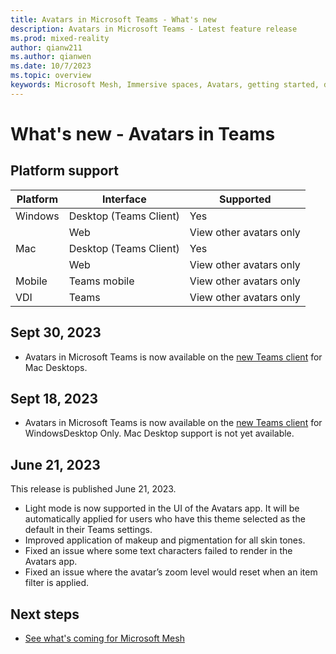 ```yaml
---
title: Avatars in Microsoft Teams - What's new
description: Avatars in Microsoft Teams - Latest feature release 
ms.prod: mixed-reality
author: qianw211
ms.author: qianwen
ms.date: 10/7/2023
ms.topic: overview
keywords: Microsoft Mesh, Immersive spaces, Avatars, getting started, documentation, features
---
```


# What's new - Avatars in Teams

## Platform support

| Platform   | Interface | Supported |
| -------- | ------- | ------ |
| Windows  | Desktop (Teams Client)    | Yes |
|  | Web     | View other avatars only |
| Mac    | Desktop (Teams Client)    | Yes |
|  | Web  | View other avatars only |
| Mobile | Teams mobile | View other avatars only |
| VDI | Teams | View other avatars only |

## Sept 30, 2023

* Avatars in Microsoft Teams is now available on the [new Teams client](https://www.microsoft.com/microsoft-teams/download-app) for Mac Desktops.

## Sept 18, 2023

* Avatars in Microsoft Teams is now available on the [new Teams client](https://www.microsoft.com/microsoft-teams/download-app) for WindowsDesktop Only. Mac Desktop support is not yet available.

## June 21, 2023

This release is published June 21, 2023.

* Light mode is now supported in the UI of the Avatars app. It will be automatically applied for users who have this theme selected as the default in their Teams settings.
* Improved application of makeup and pigmentation for all skin tones.
* Fixed an issue where some text characters failed to render in the Avatars app.
* Fixed an issue where the avatar’s zoom level would reset when an item filter is applied.

## Next steps

* [See what's coming for Microsoft Mesh](https://aka.ms/meshdocs)